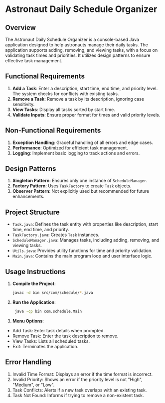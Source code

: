 # Astronaut Daily Schedule Organizer

## Overview
The Astronaut Daily Schedule Organizer is a console-based Java application designed to help astronauts manage their daily tasks. The application supports adding, removing, and viewing tasks, with a focus on validating task times and priorities. It utilizes design patterns to ensure effective task management.

## Functional Requirements
1. **Add a Task**: Enter a description, start time, end time, and priority level. The system checks for conflicts with existing tasks.
2. **Remove a Task**: Remove a task by its description, ignoring case sensitivity.
3. **View Tasks**: Display all tasks sorted by start time.
4. **Validate Inputs**: Ensure proper format for times and valid priority levels.

## Non-Functional Requirements
1. **Exception Handling**: Graceful handling of all errors and edge cases.
2. **Performance**: Optimized for efficient task management.
3. **Logging**: Implement basic logging to track actions and errors.

## Design Patterns
1. **Singleton Pattern**: Ensures only one instance of `ScheduleManager`.
2. **Factory Pattern**: Uses `TaskFactory` to create `Task` objects.
3. **Observer Pattern**: Not explicitly used but recommended for future enhancements.

## Project Structure
- `Task.java`: Defines the task entity with properties like description, start time, end time, and priority.
- `TaskFactory.java`: Creates `Task` instances.
- `ScheduleManager.java`: Manages tasks, including adding, removing, and viewing tasks.
- `Utils.java`: Provides utility functions for time and priority validation.
- `Main.java`: Contains the main program loop and user interface logic.

## Usage Instructions
1. **Compile the Project**:
   ```bash
   javac -d bin src/com/schedule/*.java
2. **Run the Application**:

   ```bash
    java -cp bin com.schedule.Main

3. **Menu Options**:

- Add Task: Enter task details when prompted.
- Remove Task: Enter the task description to remove.
- View Tasks: Lists all scheduled tasks.
- Exit: Terminates the application.

## Error Handling
1. Invalid Time Format: Displays an error if the time format is incorrect.
2. Invalid Priority: Shows an error if the priority level is not "High", "Medium", or "Low".
3. Task Conflicts: Alerts if a new task overlaps with an existing task.
4. Task Not Found: Informs if trying to remove a non-existent task.